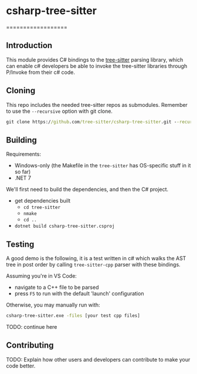 # csharp-tree-sitter
==================

## Introduction
This module provides C# bindings to the [tree-sitter](https://github.com/tree-sitter/tree-sitter) parsing library, which can enable c# developers be able to invoke the tree-sitter libraries through P/Invoke from their c# code.

## Cloning

This repo includes the needed tree-sitter repos as submodules.  Remember to use the `--recursive` option with git clone.

```cmd
git clone https://github.com/tree-sitter/csharp-tree-sitter.git --recursive
```

## Building

Requirements:
- Windows-only (the Makefile in the `tree-sitter` has OS-specific stuff in it so far)
- .NET 7

We'll first need to build the dependencies, and then the C# project.

- get dependencies built
  - `cd tree-sitter`
  - `nmake`
  - `cd ..`
- `dotnet build csharp-tree-sitter.csproj`

## Testing

A good demo is the following, it is a test written in c# which walks the AST tree in post order by calling `tree-sitter-cpp` parser with these bindings.

Assuming you're in VS Code:
- navigate to a C++ file to be parsed
- press `F5` to run with the default 'launch' configuration

Otherwise, you may manually run with:

```cmd
csharp-tree-sitter.exe -files [your test cpp files]
```

TODO: continue here

## Contributing

TODO: Explain how other users and developers can contribute to make your code better.
